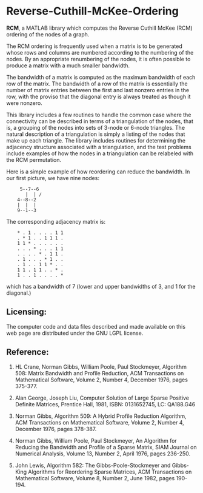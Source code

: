 # Reverse-Cuthill-McKee-Ordering

**RCM**, a MATLAB library which computes the Reverse Cuthill McKee (RCM) ordering of the nodes of a graph.

The RCM ordering is frequently used when a matrix is to be generated whose rows and columns are numbered according to the numbering of the nodes. By an appropriate renumbering of the nodes, it is often possible to produce a matrix with a much smaller bandwidth.

The bandwidth of a matrix is computed as the maximum bandwidth of each row of the matrix. The bandwidth of a row of the matrix is essentially the number of matrix entries between the first and last nonzero entries in the row, with the proviso that the diagonal entry is always treated as though it were nonzero.

This library includes a few routines to handle the common case where the connectivity can be described in terms of a triangulation of the nodes, that is, a grouping of the nodes into sets of 3-node or 6-node triangles. The natural description of a triangulation is simply a listing of the nodes that make up each triangle. The library includes routines for determining the adjacency structure associated with a triangulation, and the test problems include examples of how the nodes in a triangulation can be relabeled with the RCM permutation.

Here is a simple example of how reordering can reduce the bandwidth. In our first picture, we have nine nodes:

         5--7--6
           |  | /
        4--8--2
        |  |  |
        9--1--3
        
The corresponding adjacency matrix is:

        * . 1 . . . . 1 1
        . * 1 . . 1 1 1 .
        1 1 * . . . . . .
        . . . * . . . 1 1
        . . . . * . 1 1 .
        . 1 . . . * 1 . .
        . 1 . . 1 1 * . .
        1 1 . 1 1 . . * .
        1 . . 1 . . . . *
        
which has a bandwidth of 7 (lower and upper bandwidths of 3, and 1 for the diagonal.)

## Licensing:

The computer code and data files described and made available on this web page are distributed under the GNU LGPL license.

## Reference:

1.  HL Crane, Norman Gibbs, William Poole, Paul Stockmeyer,
Algorithm 508: Matrix Bandwidth and Profile Reduction,
ACM Transactions on Mathematical Software,
Volume 2, Number 4, December 1976, pages 375-377.

2.  Alan George, Joseph Liu,
Computer Solution of Large Sparse Positive Definite Matrices,
Prentice Hall, 1981,
ISBN: 0131652745,
LC: QA188.G46

3.  Norman Gibbs,
Algorithm 509: A Hybrid Profile Reduction Algorithm,
ACM Transactions on Mathematical Software,
Volume 2, Number 4, December 1976, pages 378-387.

4.  Norman Gibbs, William Poole, Paul Stockmeyer,
An Algorithm for Reducing the Bandwidth and Profile of a Sparse Matrix,
SIAM Journal on Numerical Analysis,
Volume 13, Number 2, April 1976, pages 236-250.

5.  John Lewis,
Algorithm 582: The Gibbs-Poole-Stockmeyer and Gibbs-King Algorithms for Reordering Sparse Matrices,
ACM Transactions on Mathematical Software,
Volume 8, Number 2, June 1982, pages 190-194.
